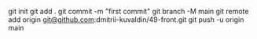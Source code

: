 git init
git add .
git commit -m "first commit"
git branch -M main
git remote add origin git@github.com:dmitrii-kuvaldin/49-front.git
git push -u origin main
